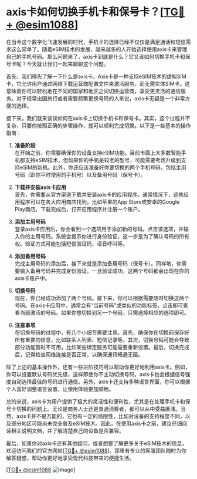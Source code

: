 # axis卡如何切换手机卡和保号卡？[[TG💪+ @esim1088](https://t.me/s/esim1088)]

在当今这个数字化飞速发展的时代，手机卡的选择已经不仅仅是满足通话和短信需求这么简单了。随着eSIM技术的发展，越来越多的人开始选择使用axis卡来管理自己的手机号码。那么问题来了，axis卡到底是什么？它又该如何切换手机卡和保号卡呢？今天就让我们一起来聊聊这个问题。

首先，我们得先了解一下什么是axis卡。Axis卡是一种支持eSIM技术的虚拟SIM卡，它允许用户通过网络下载运营商配置文件来激活服务，而无需实体SIM卡。这意味着你可以轻松地在不同的国家和地区之间切换运营商，享受更灵活的通信服务。对于经常出国旅行或者需要频繁更换号码的人来说，axis卡无疑是一个非常方便的选择。

接下来，我们就来谈谈如何在axis卡上切换手机卡和保号卡。其实，这个过程并不复杂，只要你按照正确的步骤操作，就可以顺利完成切换。以下是一些基本的操作指南：

1. **准备阶段**  
   在开始之前，你需要确保你的设备支持eSIM功能。目前市面上大多数智能手机都支持eSIM技术，但如果你的手机是较老的型号，可能需要考虑升级到支持eSIM的新机。此外，你还应该准备好你要切换的两个手机号码，包括主用号码（即你平时使用的手机号）以及备用号码（保号卡）。

2. **下载并安装axis卡应用**  
   首先，你需要从官方渠道下载并安装axis卡的应用程序。通常情况下，这些应用程序可以在各大应用商店找到，比如苹果的App Store或安卓的Google Play商店。下载完成后，打开应用程序并注册一个账户。

3. **添加主用号码**  
   登录axis卡应用后，你会看到一个选项用于添加新的号码。点击该选项，并输入你的主用号码。系统会提示你进行身份验证，这一步是为了确认号码的所有权。验证方式可能包括短信验证码、语音呼叫等。

4. **添加备用号码**  
   完成主用号码的添加后，接下来就是添加备用号码（保号卡）。同样地，你需要输入备用号码并完成身份验证。一旦验证成功，这两个号码都会出现在你的axis卡账户中。

5. **切换号码**  
   现在，你已经成功添加了两个号码。接下来，你可以根据需要随时切换这两个号码。在axis卡应用中，通常会有“当前号码”或类似的功能标签，点击即可查看当前激活的号码。如果你想切换到另一个号码，只需选择相应的选项即可。

6. **注意事项**  
   在切换号码的过程中，有几个小细节需要注意。首先，确保你在切换前保存好所有重要的信息，比如联系人列表、短信记录等。其次，切换号码可能会导致部分功能暂时不可用，比如某些绑定服务可能需要重新设置。最后，切换完成后，记得检查网络连接是否正常，以确保通讯畅通无阻。

除了上述的基本操作外，还有一些进阶技巧可以帮助你更好地利用axis卡。例如，你可以设置默认号码优先级，这样即使你不主动切换号码，axis卡也会根据信号强度自动选择最佳的号码进行通信。另外，axis卡还支持多种语言界面，你可以根据个人喜好调整语言设置，让使用体验更加顺畅。

总的来说，axis卡为用户提供了极大的灵活性和便利性，尤其是在处理手机卡和保号卡切换的问题上。无论是商务人士还是普通消费者，都可以从中受益匪浅。当然，axis卡并不是万能的，它也有一定的局限性，比如对设备的支持程度不同，以及部分地区可能尚未完全普及eSIM技术。因此，在使用axis卡之前，建议仔细阅读相关说明文档，并了解清楚自己的设备是否兼容。

最后，如果你对axis卡还有其他疑问，或者想要了解更多关于eSIM技术的信息，欢迎访问我们的官方网站[[TG💪+ @esim1088](https://t.me/s/esim1088)]。那里有专业的客服团队随时为你解答疑惑，帮助你更好地享受现代科技带来的便捷生活。

[[TG💪+ @esim1088](https://t.me/s/esim1088) ![Image](https://i.postimg.cc/4NQfJmqS/Snipaste-2025-05-13-00-14-12.png)]